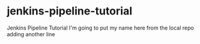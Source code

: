 # jenkins-pipeline-tutorial
Jenkins Pipeline Tutorial
I'm going to put my name here from the local repo
adding another line

